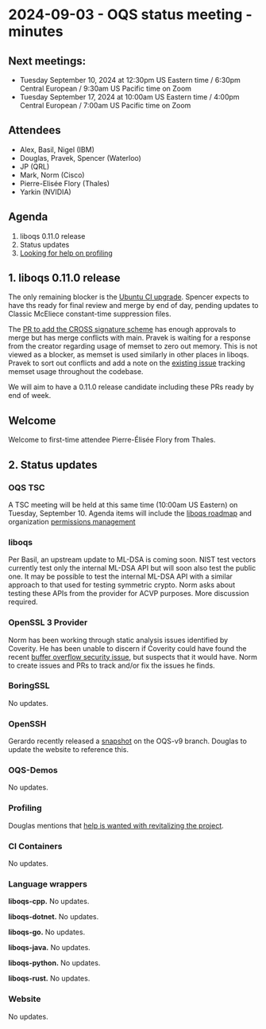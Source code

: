 # 2024-09-03 - OQS status meeting - minutes

## Next meetings:

- Tuesday September 10, 2024 at 12:30pm US Eastern time / 6:30pm Central European / 9:30am US Pacific time on Zoom
- Tuesday September 17, 2024 at 10:00am US Eastern time / 4:00pm Central European / 7:00am US Pacific time on Zoom

## Attendees

- Alex, Basil, Nigel (IBM)
- Douglas, Pravek, Spencer (Waterloo)
- JP (QRL)
- Mark, Norm (Cisco)
- Pierre-Elisée Flory (Thales)
- Yarkin (NVIDIA)

## Agenda

1. liboqs 0.11.0 release
2. Status updates
3. [Looking for help on profiling](https://github.com/open-quantum-safe/www/issues/216)

## 1. liboqs 0.11.0 release

The only remaining blocker is the [Ubuntu CI upgrade](https://github.com/open-quantum-safe/liboqs/issues/1780).
Spencer expects to have ths ready for final review and merge by end of day, pending updates to Classic McEliece constant-time suppression files.

The [PR to add the CROSS signature scheme](https://github.com/open-quantum-safe/liboqs/1881) has enough approvals to merge but has merge conflicts with main.
Pravek is waiting for a response from the creator regarding usage of memset to zero out memory.
This is not viewed as a blocker, as memset is used similarly in other places in liboqs.
Pravek to sort out conflicts and add a note on the [existing issue](https://github.com/open-quantum-safe/liboqs/issues/1864) tracking memset usage throughout the codebase.

We will aim to have a 0.11.0 release candidate including these PRs ready by end of week.

## Welcome 
Welcome to first-time attendee Pierre-Élisée Flory from Thales.

## 2. Status updates

### OQS TSC

A TSC meeting will be held at this same time (10:00am US Eastern) on Tuesday, September 10.
Agenda items will include the [liboqs roadmap](https://github.com/orgs/open-quantum-safe/discussions/1892) and organization [permissions management](https://github.com/open-quantum-safe/tsc/issues/10#issuecomment-2314375179)

### liboqs

Per Basil, an upstream update to ML-DSA is coming soon.
NIST test vectors currently test only the internal ML-DSA API but will soon also test the public one.
It may be possible to test the internal ML-DSA API with a similar approach to that used for testing symmetric crypto.
Norm asks about testing these APIs from the provider for ACVP purposes.
More discussion required.

### OpenSSL 3 Provider

Norm has been working through static analysis issues identified by Coverity.
He has been unable to discern if Coverity could have found the recent [buffer overflow security issue](https://github.com/open-quantum-safe/oqs-provider/security/advisories/GHSA-pqvr-5cr8-v6fx), but suspects that it would have.
Norm to create issues and PRs to track and/or fix the issues he finds.

### BoringSSL

No updates.

### OpenSSH

Gerardo recently released a [snapshot](https://github.com/open-quantum-safe/openssh/releases/tag/OQS-OpenSSH-snapshot-2024-08) on the OQS-v9 branch.
Douglas to update the website to reference this.

### OQS-Demos

No updates.

### Profiling

Douglas mentions that [help is wanted with revitalizing the project](open-quantum-safe/www/issues/216).

### CI Containers

No updates.

### Language wrappers

**liboqs-cpp.**
No updates.

**liboqs-dotnet.** 
No updates.

**liboqs-go.** 
No updates.

**liboqs-java.**
No updates.

**liboqs-python.** 
No updates.

**liboqs-rust.**
No updates.

### Website

No updates.
